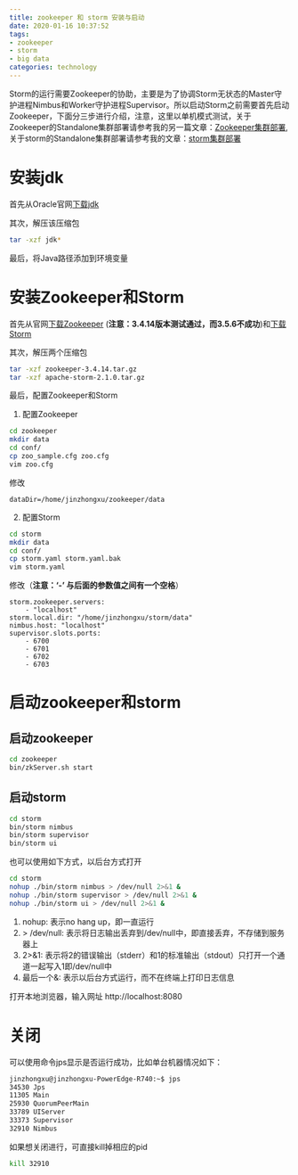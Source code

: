```yaml
---
title: zookeeper 和 storm 安装与启动
date: 2020-01-16 10:37:52
tags:
- zookeeper
- storm
- big data
categories: technology
---
```


Storm的运行需要Zookeeper的协助，主要是为了协调Storm无状态的Master守护进程Nimbus和Worker守护进程Supervisor。所以启动Storm之前需要首先启动Zookeeper，下面分三步进行介绍，注意，这里以单机模式测试，关于Zookeeper的Standalone集群部署请参考我的另一篇文章：[Zookeeper集群部署](https://xujinzh.github.io/2020/03/03/zookeeper-cluster-deployment/), 关于storm的Standalone集群部署请参考我的文章：[storm集群部署](https://xujinzh.github.io/2020/03/08/storm-cluster-deployment/) 

<!--more-->

# 安装jdk

首先从Oracle官网[下载jdk](https://www.oracle.com/technetwork/java/javase/downloads/index.html)

其次，解压该压缩包

```bash
tar -xzf jdk*
```

最后，将Java路径添加到环境变量

# 安装Zookeeper和Storm

首先从官网[下载Zookeeper](http://zookeeper.apache.org/releases.html#download) (**注意：3.4.14版本测试通过，而3.5.6不成功**)和[下载Storm](https://storm.apache.org/)

其次，解压两个压缩包

```bash
tar -xzf zookeeper-3.4.14.tar.gz
tar -xzf apache-storm-2.1.0.tar.gz
```

最后，配置Zookeeper和Storm

1. 配置Zookeeper

```bash
cd zookeeper
mkdir data
cd conf/
cp zoo_sample.cfg zoo.cfg
vim zoo.cfg
```

修改

```shell
dataDir=/home/jinzhongxu/zookeeper/data
```



2. 配置Storm

```bash
cd storm
mkdir data
cd conf/
cp storm.yaml storm.yaml.bak
vim storm.yaml
```

修改（**注意：‘-’ 与后面的参数值之间有一个空格**）

```shell
storm.zookeeper.servers:
    - "localhost"
storm.local.dir: "/home/jinzhongxu/storm/data"
nimbus.host: "localhost"
supervisor.slots.ports:
    - 6700
    - 6701
    - 6702
    - 6703
```

# 启动zookeeper和storm

## 启动zookeeper

```bash
cd zookeeper
bin/zkServer.sh start
```



## 启动storm

```bash
cd storm
bin/storm nimbus
bin/storm supervisor
bin/storm ui
```

也可以使用如下方式，以后台方式打开

```bash
cd storm
nohup ./bin/storm nimbus > /dev/null 2>&1 &
nohup ./bin/storm supervisor > /dev/null 2>&1 &
nohup ./bin/storm ui > /dev/null 2>&1 &
```

1. nohup: 表示no hang up，即一直运行
2. \> /dev/null: 表示将日志输出丢弃到/dev/null中，即直接丢弃，不存储到服务器上
3. 2\>&1: 表示将2的错误输出（stderr）和1的标准输出（stdout）只打开一个通道一起写入1即/dev/null中
4. 最后一个&: 表示以后台方式运行，而不在终端上打印日志信息

打开本地浏览器，输入网址 http://localhost:8080

# 关闭

可以使用命令jps显示是否运行成功，比如单台机器情况如下：

```bash
jinzhongxu@jinzhongxu-PowerEdge-R740:~$ jps
34530 Jps
11305 Main
25930 QuorumPeerMain
33789 UIServer
33373 Supervisor
32910 Nimbus
```

如果想关闭进行，可直接kill掉相应的pid

```bash
kill 32910
```

